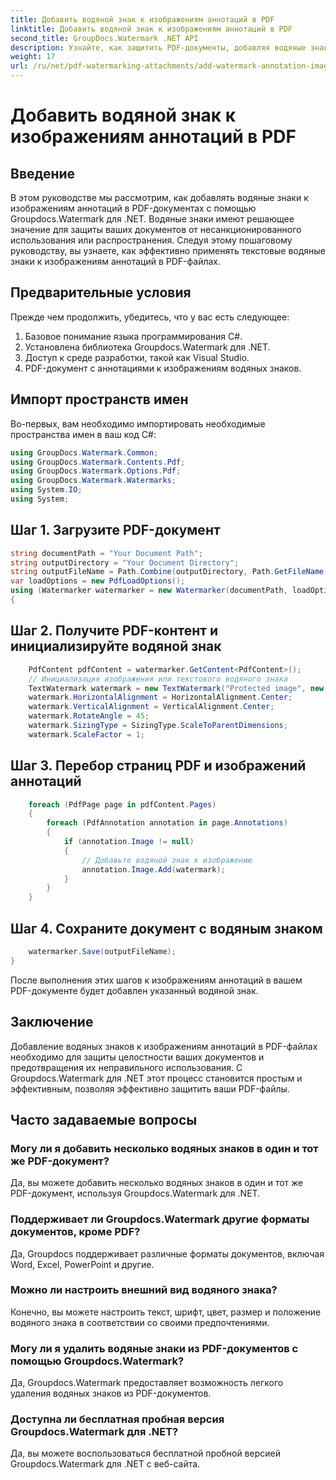 ```yaml
---
title: Добавить водяной знак к изображениям аннотаций в PDF
linktitle: Добавить водяной знак к изображениям аннотаций в PDF
second_title: GroupDocs.Watermark .NET API
description: Узнайте, как защитить PDF-документы, добавляя водяные знаки к изображениям аннотаций с помощью Groupdocs.Watermark для .NET.
weight: 17
url: /ru/net/pdf-watermarking-attachments/add-watermark-annotation-images-pdf/
---
```


# Добавить водяной знак к изображениям аннотаций в PDF

## Введение
В этом руководстве мы рассмотрим, как добавлять водяные знаки к изображениям аннотаций в PDF-документах с помощью Groupdocs.Watermark для .NET. Водяные знаки имеют решающее значение для защиты ваших документов от несанкционированного использования или распространения. Следуя этому пошаговому руководству, вы узнаете, как эффективно применять текстовые водяные знаки к изображениям аннотаций в PDF-файлах.
## Предварительные условия
Прежде чем продолжить, убедитесь, что у вас есть следующее:
1. Базовое понимание языка программирования C#.
2. Установлена библиотека Groupdocs.Watermark для .NET.
3. Доступ к среде разработки, такой как Visual Studio.
4. PDF-документ с аннотациями к изображениям водяных знаков.

## Импорт пространств имен
Во-первых, вам необходимо импортировать необходимые пространства имен в ваш код C#:
```csharp
using GroupDocs.Watermark.Common;
using GroupDocs.Watermark.Contents.Pdf;
using GroupDocs.Watermark.Options.Pdf;
using GroupDocs.Watermark.Watermarks;
using System.IO;
using System;
```
## Шаг 1. Загрузите PDF-документ
```csharp
string documentPath = "Your Document Path";
string outputDirectory = "Your Document Directory";
string outputFileName = Path.Combine(outputDirectory, Path.GetFileName(documentPath));
var loadOptions = new PdfLoadOptions();
using (Watermarker watermarker = new Watermarker(documentPath, loadOptions))
{
```
## Шаг 2. Получите PDF-контент и инициализируйте водяной знак
```csharp
    PdfContent pdfContent = watermarker.GetContent<PdfContent>();
    // Инициализация изображения или текстового водяного знака
    TextWatermark watermark = new TextWatermark("Protected image", new Font("Arial", 8));
    watermark.HorizontalAlignment = HorizontalAlignment.Center;
    watermark.VerticalAlignment = VerticalAlignment.Center;
    watermark.RotateAngle = 45;
    watermark.SizingType = SizingType.ScaleToParentDimensions;
    watermark.ScaleFactor = 1;
```
## Шаг 3. Перебор страниц PDF и изображений аннотаций
```csharp
    foreach (PdfPage page in pdfContent.Pages)
    {
        foreach (PdfAnnotation annotation in page.Annotations)
        {
            if (annotation.Image != null)
            {
                // Добавьте водяной знак к изображению
                annotation.Image.Add(watermark);
            }
        }
    }
```
## Шаг 4. Сохраните документ с водяным знаком
```csharp
    watermarker.Save(outputFileName);
}
```
После выполнения этих шагов к изображениям аннотаций в вашем PDF-документе будет добавлен указанный водяной знак.

## Заключение
Добавление водяных знаков к изображениям аннотаций в PDF-файлах необходимо для защиты целостности ваших документов и предотвращения их неправильного использования. С Groupdocs.Watermark для .NET этот процесс становится простым и эффективным, позволяя эффективно защитить ваши PDF-файлы.
## Часто задаваемые вопросы
### Могу ли я добавить несколько водяных знаков в один и тот же PDF-документ?
Да, вы можете добавить несколько водяных знаков в один и тот же PDF-документ, используя Groupdocs.Watermark для .NET.
### Поддерживает ли Groupdocs.Watermark другие форматы документов, кроме PDF?
Да, Groupdocs поддерживает различные форматы документов, включая Word, Excel, PowerPoint и другие.
### Можно ли настроить внешний вид водяного знака?
Конечно, вы можете настроить текст, шрифт, цвет, размер и положение водяного знака в соответствии со своими предпочтениями.
### Могу ли я удалить водяные знаки из PDF-документов с помощью Groupdocs.Watermark?
Да, Groupdocs.Watermark предоставляет возможность легкого удаления водяных знаков из PDF-документов.
### Доступна ли бесплатная пробная версия Groupdocs.Watermark для .NET?
Да, вы можете воспользоваться бесплатной пробной версией Groupdocs.Watermark для .NET с веб-сайта.